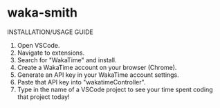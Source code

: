 # waka-smith

INSTALLATION/USAGE GUIDE

1. Open VSCode.
2. Navigate to extensions.
3. Search for "WakaTime" and install.
4. Create a WakaTime account on your browser (Chrome).
5. Generate an API key in your WakaTime account settings.
6. Paste that API key into "wakatimeController".
7. Type in the name of a VSCode project to see your time spent coding that project today!


